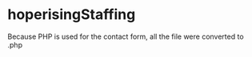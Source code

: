 # hoperisingStaffing

Because PHP is used for the contact form, all the file were converted to .php


